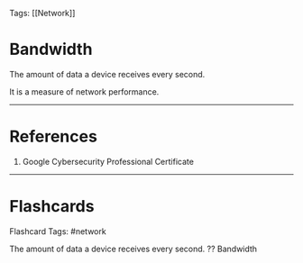 Tags: [[Network]]
# Bandwidth

The amount of data a device receives every second.

It is a measure of network performance.

---
# References

1. Google Cybersecurity Professional Certificate

---
# Flashcards

Flashcard Tags: #network 

The amount of data a device receives every second.
??
Bandwidth